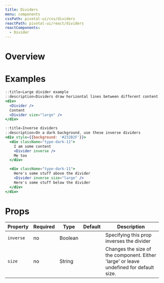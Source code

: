 ```yaml
---
title: Dividers
menu: components
cssPath: pivotal-ui/css/dividers
reactPath: pivotal-ui/react/dividers
reactComponents:
  - Divider
---
```


# Overview

# Examples

```jsx
::title=Large divider example
::description=Dividers draw horizontal lines between different content groupings
<div>
  <Divider />
  Content
  <Divider size="large" />
</div>
```

```jsx
::title=Inverse dividers
::description=On a dark background, use these inverse dividers
<div style={{background: '#232B2F'}}>
  <div className="type-dark-11">
    I am some content
    <Divider inverse />
    Me too
  </div>

  <div className="type-dark-11">
    Here's some stuff above the divider
    <Divider inverse size="large" />
    Here's some stuff below the divider
  </div>
</div>
```

# Props

Property  | Required | Type | Default | Description
----------|----------|------|---------|------------
`inverse` | no | Boolean | | Specifying this prop inverses the divider
`size`    | no | String  | | Changes the size of the component. Either 'large' or leave undefined for default size.